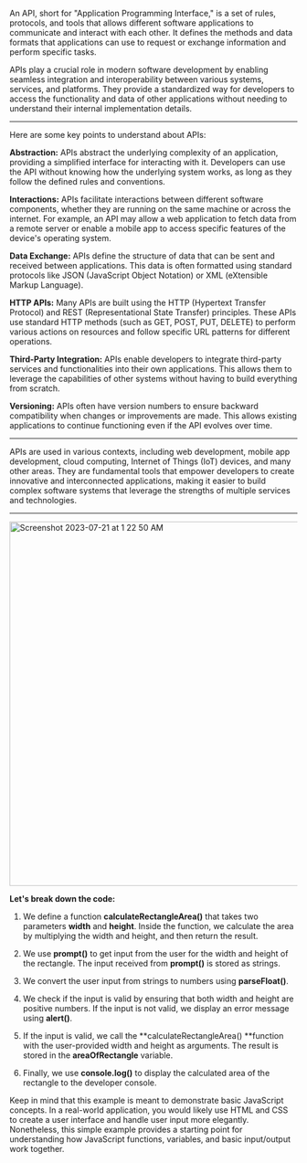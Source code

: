 An API, short for "Application Programming Interface," is a set of rules, protocols, and tools that allows different software applications to communicate and interact with each other. It defines the methods and data formats that applications can use to request or exchange information and perform specific tasks.

APIs play a crucial role in modern software development by enabling seamless integration and interoperability between various systems, services, and platforms. They provide a standardized way for developers to access the functionality and data of other applications without needing to understand their internal implementation details.

***

Here are some key points to understand about APIs:

**Abstraction:** APIs abstract the underlying complexity of an application, providing a simplified interface for interacting with it. Developers can use the API without knowing how the underlying system works, as long as they follow the defined rules and conventions.

**Interactions:** APIs facilitate interactions between different software components, whether they are running on the same machine or across the internet. For example, an API may allow a web application to fetch data from a remote server or enable a mobile app to access specific features of the device's operating system.

**Data Exchange:** APIs define the structure of data that can be sent and received between applications. This data is often formatted using standard protocols like JSON (JavaScript Object Notation) or XML (eXtensible Markup Language).

**HTTP APIs:** Many APIs are built using the HTTP (Hypertext Transfer Protocol) and REST (Representational State Transfer) principles. These APIs use standard HTTP methods (such as GET, POST, PUT, DELETE) to perform various actions on resources and follow specific URL patterns for different operations.

**Third-Party Integration:** APIs enable developers to integrate third-party services and functionalities into their own applications. This allows them to leverage the capabilities of other systems without having to build everything from scratch.

**Versioning:** APIs often have version numbers to ensure backward compatibility when changes or improvements are made. This allows existing applications to continue functioning even if the API evolves over time.

***

APIs are used in various contexts, including web development, mobile app development, cloud computing, Internet of Things (IoT) devices, and many other areas. They are fundamental tools that empower developers to create innovative and interconnected applications, making it easier to build complex software systems that leverage the strengths of multiple services and technologies.

***

<img width="638" alt="Screenshot 2023-07-21 at 1 22 50 AM" src="https://github.com/ERA-Solutions-LLC/JavaScript-Intermediate-Assignments/assets/92329761/8460416d-15c9-4898-9045-185b55549ef7">

**Let's break down the code:**

1. We define a function **calculateRectangleArea()** that takes two parameters **width** and **height**. Inside the function, we calculate the area by multiplying the width and height, and then return the result.

2. We use **prompt()** to get input from the user for the width and height of the rectangle. The input received from **prompt()** is stored as strings.

3. We convert the user input from strings to numbers using **parseFloat()**.

4. We check if the input is valid by ensuring that both width and height are positive numbers. If the input is not valid, we display an error message using **alert()**.

5. If the input is valid, we call the **calculateRectangleArea() **function with the user-provided width and height as arguments. The result is stored in the **areaOfRectangle** variable.

5. Finally, we use **console.log()** to display the calculated area of the rectangle to the developer console.

Keep in mind that this example is meant to demonstrate basic JavaScript concepts. In a real-world application, you would likely use HTML and CSS to create a user interface and handle user input more elegantly. Nonetheless, this simple example provides a starting point for understanding how JavaScript functions, variables, and basic input/output work together.

